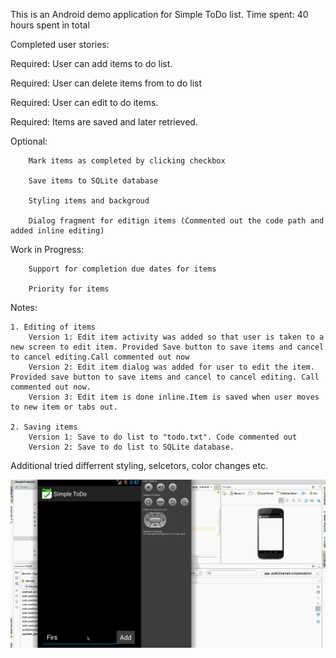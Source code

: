 This is an Android demo application for Simple ToDo list.
Time spent: 40 hours spent in total

Completed user stories:

Required: User can add items to do list.

Required: User can delete items from to do list

Required: User can edit to do items.

Required: Items are saved and later retrieved.

Optional:

        Mark items as completed by clicking checkbox
        
        Save items to SQLite database
        
        Styling items and backgroud
        
        Dialog fragment for editign items (Commented out the code path and added inline editing)

Work in Progress:

        Support for completion due dates for items
        
        Priority for items


Notes:

	1. Editing of items
		Version 1: Edit item activity was added so that user is taken to a new screen to edit item. Provided Save button to save items and cancel to cancel editing.Call commented out now
		Version 2: Edit item dialog was added for user to edit the item. Provided save button to save items and cancel to cancel editing. Call commented out now. 
		Version 3: Edit item is done inline.Item is saved when user moves to new item or tabs out.
	
	2. Saving items
		Version 1: Save to do list to "todo.txt". Code commented out
		Version 2: Save to do list to SQLite database.

Additional tried differrent styling, selcetors, color changes etc. 

![Alt text](https://github.com/prafulmantale/MobileDevelopment/blob/master/AndroidApps/ToDoList.gif)
